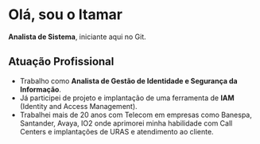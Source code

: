 # Olá, sou o Itamar

**Analista de Sistema**, iniciante aqui no Git.

## Atuação Profissional

- Trabalho como **Analista de Gestão de Identidade e Segurança da Informação**.
- Já participei de projeto e implantação de uma ferramenta de **IAM** (Identity and Access Management).
- Trabalhei mais de 20 anos com Telecom em empresas como Banespa, Santander, Avaya, IO2 onde aprimorei minha habilidade com Call Centers e implantações de URAS e atendimento ao cliente.
